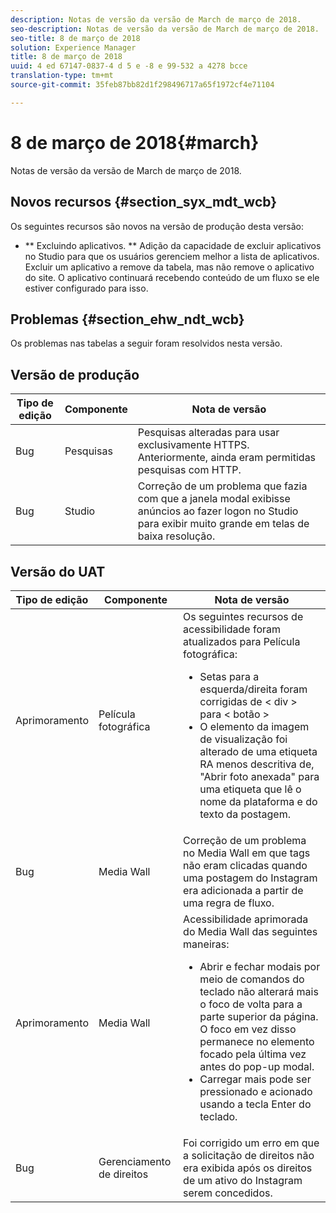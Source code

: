 ```yaml
---
description: Notas de versão da versão de March de março de 2018.
seo-description: Notas de versão da versão de March de março de 2018.
seo-title: 8 de março de 2018
solution: Experience Manager
title: 8 de março de 2018
uuid: 4 ed 67147-0837-4 d 5 e -8 e 99-532 a 4278 bcce
translation-type: tm+mt
source-git-commit: 35feb87bb82d1f298496717a65f1972cf4e71104

---
```



# 8 de março de 2018{#march}

Notas de versão da versão de March de março de 2018.

## Novos recursos {#section_syx_mdt_wcb}

Os seguintes recursos são novos na versão de produção desta versão:

* ** Excluindo aplicativos. ** Adição da capacidade de excluir aplicativos no Studio para que os usuários gerenciem melhor a lista de aplicativos. Excluir um aplicativo a remove da tabela, mas não remove o aplicativo do site. O aplicativo continuará recebendo conteúdo de um fluxo se ele estiver configurado para isso.

## Problemas {#section_ehw_ndt_wcb}

Os problemas nas tabelas a seguir foram resolvidos nesta versão.

## Versão de produção

| **Tipo de edição** | **Componente** | **Nota de versão** |
|---|---|---|
| Bug | Pesquisas | Pesquisas alteradas para usar exclusivamente HTTPS. Anteriormente, ainda eram permitidas pesquisas com HTTP. |
| Bug | Studio | Correção de um problema que fazia com que a janela modal exibisse anúncios ao fazer logon no Studio para exibir muito grande em telas de baixa resolução. |

## Versão do UAT

| Tipo de edição | Componente | Nota de versão |
|--- |--- |--- |
| Aprimoramento | Película fotográfica | Os seguintes recursos de acessibilidade foram atualizados para Película fotográfica: <br><ul><li>Setas para a esquerda/direita foram corrigidas de &lt; div &gt; para &lt; botão &gt; </li><li>O elemento da imagem de visualização foi alterado de uma etiqueta RA menos descritiva de, &quot;Abrir foto anexada&quot; para uma etiqueta que lê o nome da plataforma e do texto da postagem.</li></ul> |
| Bug | Media Wall | Correção de um problema no Media Wall em que tags não eram clicadas quando uma postagem do Instagram era adicionada a partir de uma regra de fluxo. |
| Aprimoramento | Media Wall | Acessibilidade aprimorada do Media Wall das seguintes maneiras: <br><ul><li>Abrir e fechar modais por meio de comandos do teclado não alterará mais o foco de volta para a parte superior da página. O foco em vez disso permanece no elemento focado pela última vez antes do pop-up modal.</li><li>Carregar mais pode ser pressionado e acionado usando a tecla Enter do teclado.</li></ul> |
| Bug | Gerenciamento de direitos | Foi corrigido um erro em que a solicitação de direitos não era exibida após os direitos de um ativo do Instagram serem concedidos. |

